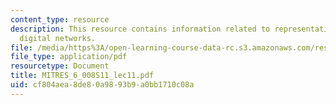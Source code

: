 ```yaml
---
content_type: resource
description: This resource contains information related to representation of linear
  digital networks.
file: /media/https%3A/open-learning-course-data-rc.s3.amazonaws.com/res-6-008-digital-signal-processing-spring-2011/cf804aea8de80a9893b9a0bb1710c08a_MITRES_6_008S11_lec11.pdf
file_type: application/pdf
resourcetype: Document
title: MITRES_6_008S11_lec11.pdf
uid: cf804aea-8de8-0a98-93b9-a0bb1710c08a
---
```


